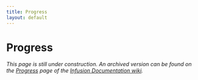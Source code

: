 ```yaml
---
title: Progress
layout: default
---
```


# Progress #

_This page is still under construction. An archived version can be found on the [Progress](http://wiki.fluidproject.org/display/docs/Progress) page of the [Infusion Documentation wiki](http://wiki.fluidproject.org/display/docs/Infusion+Documentation)._
